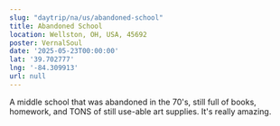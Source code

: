 ```yaml
---
slug: "daytrip/na/us/abandoned-school"
title: Abandoned School
location: Wellston, OH, USA, 45692
poster: VernalSoul
date: '2025-05-23T00:00:00'
lat: '39.702777'
lng: '-84.309913'
url: null
---
```


A middle school that was abandoned in the 70's, still full of books, homework, and TONS of still use-able art supplies.  It's really amazing.
